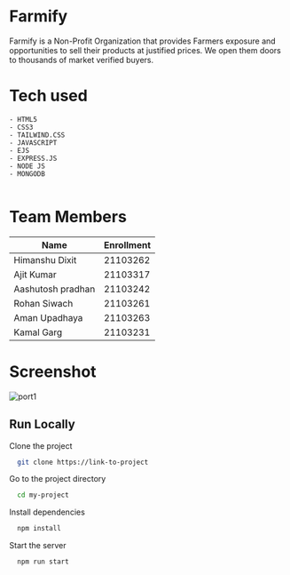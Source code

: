 # Farmify
Farmify is a Non-Profit Organization that provides Farmers exposure and opportunities to sell their products at justified prices. We open them doors to thousands of market verified buyers.

# Tech used 
```
- HTML5
- CSS3
- TAILWIND.CSS
- JAVASCRIPT 
- EJS
- EXPRESS.JS
- NODE JS
- MONGODB


```

# Team Members

| Name          |  Enrollment   |
| ------------- | ------------- |
| Himanshu Dixit  | 21103262  |
| Ajit Kumar  | 21103317  |
| Aashutosh pradhan  | 21103242  |
| Rohan Siwach  | 21103261  |
| Aman Upadhaya  | 21103263 |
| Kamal Garg  | 21103231  |


# Screenshot
![port1](https://github.com/TheHimanshuDixit/Farmify/assets/107857348/fbd67105-0541-4189-a33a-cc44923a9af4)
## Run Locally
Clone the project
```bash
  git clone https://link-to-project
```
Go to the project directory
```bash
  cd my-project
```
Install dependencies
```bash
  npm install
```
Start the server
```bash
  npm run start
```
